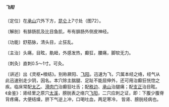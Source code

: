 ##### 飞阳

〔定位〕在[承山](https://www.gmzyjc.com/read/zjs/zjs3.1.7-8-0.0.1.3.57.md)穴外下方，[昆仑](https://www.gmzyjc.com/read/zjs/zjs3.1.7-8-0.0.1.3.60.md)上7寸处（图72）。

〔解剖〕有腓肠肌及比目鱼肌，布有腓肠外侧皮神经。

〔功能〕舒筋脉，清头目，止狂乱。   

〔主治〕头痛，目眩，鼽衄，外感发热，癫狂，腰痛，脚软无力。   

〔刺灸〕直刺0.5〜1寸。可灸。

〔讲述〕出《灵枢•根结》。别称厥阳、[飞阳](https://www.gmzyjc.com/read/zjs/zjs3.1.7-8-0.0.1.3.58.md)。迅速为飞，穴属本经之络，经气从此迅速别走少阴，因名。本穴除主腨腿、足趾不能屈伸外，还可用治癫狂恍惚之疾。临床常配[太乙](https://www.gmzyjc.com/read/zjs/zjs3.1.1-3-0.1.3.3.23.md)、[滑肉门](https://www.gmzyjc.com/read/zjs/zjs3.1.1-3-0.1.3.3.24.md)治癫狂吐舌；配[秩边](https://www.gmzyjc.com/read/zjs/zjs3.1.7-8-0.0.1.3.54.md)、[承山](https://www.gmzyjc.com/read/zjs/zjs3.1.7-8-0.0.1.3.57.md)治腿痛；配[支正](https://www.gmzyjc.com/read/zjs/zjs3.1.4-6-0.0.3.3.7.md)治目眩。《金鉴》：肾经里之原穴[太溪](https://www.gmzyjc.com/read/zjs/zjs3.1.7-8-0.0.2.3.3.md)，膀胱表之络穴[飞阳](https://www.gmzyjc.com/read/zjs/zjs3.1.7-8-0.0.1.3.58.md)，二穴应刺之证，即：下腹少腹脊背疼痛，大便结燥，脐下气逆上冲，口喝吐血，两足寒冷， 皆肾、膀胱经病也。 

